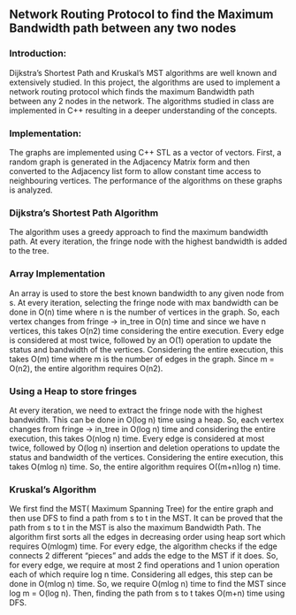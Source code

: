## Network Routing Protocol to find the Maximum Bandwidth path between any two nodes

### Introduction:
Dijkstra’s Shortest Path and Kruskal’s MST algorithms are well known and extensively studied. In this project, the algorithms are used to implement a network routing protocol which finds the maximum Bandwidth path between any 2 nodes in the network. The algorithms studied in class are implemented in C++ resulting in a deeper understanding of the concepts.

### Implementation:
The graphs are implemented using C++ STL as a vector of vectors. First, a random graph is generated in the Adjacency Matrix form and then converted to the Adjacency list form to allow constant time access to neighbouring vertices. The performance of the algorithms on these graphs is analyzed.

### Dijkstra’s Shortest Path Algorithm
The algorithm uses a greedy approach to find the maximum bandwidth path. At every iteration, the fringe node with the highest bandwidth is added to the tree.

### Array Implementation
An array is used to store the best known bandwidth to any given node from s. At every iteration, selecting the fringe node with max bandwidth can be done in O(n) time where n is the number of vertices in the graph. So, each vertex changes from fringe → in_tree in O(n) time and since we have n vertices, this takes O(n2) time considering the entire execution. Every edge is considered at most twice, followed by an O(1) operation to update the status and bandwidth of the vertices. Considering the entire execution, this takes O(m) time where m is the number of edges in the graph. Since m = O(n2), the entire algorithm requires O(n2).

### Using a Heap to store fringes
At every iteration, we need to extract the fringe node with the highest bandwidth. This can be done in O(log n) time using a heap. So, each vertex changes from fringe → in_tree in O(log n) time and considering the entire execution, this takes O(nlog n) time. Every edge is considered at most twice, followed by O(log n) insertion and deletion operations to update the status and bandwidth of the vertices. Considering the entire execution, this takes O(mlog n) time.
So, the entire algorithm requires O((m+n)log n) time.

### Kruskal’s Algorithm
We first find the MST( Maximum Spanning Tree) for the entire graph and then use DFS to find a path from s to t in the MST. It can be proved that the path from s to t in the MST is also the maximum Bandwidth Path.
The algorithm first sorts all the edges in decreasing order using heap sort which requires O(mlogm) time. For every edge, the algorithm checks if the edge connects 2 different “pieces” and adds the edge to the MST if it does. So, for every edge, we require at most 2 find operations and 1 union operation each of which require log n time. Considering all edges, this step can be done in O(mlog n) time. So, we require O(mlog n) time to find the MST since log m = O(log n).
Then, finding the path from s to t takes O(m+n) time using DFS.
